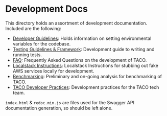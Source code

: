 # Development Docs

This directory holds an assortment of development documentation. Included are the following:

- [Developer Guidelines](DEVELOPER_GUIDE.MD): Holds information on setting environmental variables for the codebase.
- [Testing Guidelines & Framework](testing.md): Development guide to writing and running tests.
- [FAQ](FAQ.md): Frequently Asked Questions on the development of TACO.
- [Localstack Instructions](localstack.md): Localstack Instructions for stubbing out fake AWS services locally for development.
- [Benchmarking](benchmarking.md): Preliminary and on-going analysis for benchmarking of TACO.  
- [TACO Developer Practices](Development_Practices.md): Development practices for the TACO tech team.

`index.html` & `redoc.min.js` are files used for the Swagger API documentation generation, so should be left alone.
